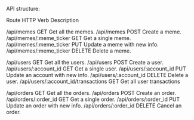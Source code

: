 API structure:

Route					HTTP Verb	Description

/api/memes							GET			Get all the memes.
/api/memes							POST		Create a meme.
/api/memes/:meme_ticker				GET			Get a single meme.
/api/memes/:meme_ticker				PUT			Update a meme with new info.
/api/memes/:meme_ticker				DELETE		Delete a meme.

/api/users							GET			Get all the users.
/api/users							POST		Create a user.
/api/users/:account_id				GET			Get a single user.
/api/users/:account_id				PUT			Update an account with new info.
/api/users/:account_id				DELETE		Delete a user.
/api/users/:account_id/transactions	GET			Get all user transactions

/api/orders							GET			Get all the orders.
/api/orders							POST		Create an order.
/api/orders/:order_id				GET			Get a single order.
/api/orders/:order_id				PUT			Update an order with new info.
/api/orders/:order_id				DELETE		Cancel an order.
